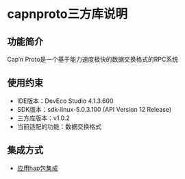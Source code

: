 # capnproto三方库说明
## 功能简介
Cap‘n Proto是一个基于能力速度极快的数据交换格式的RPC系统
## 使用约束
- IDE版本：DevEco Studio 4.1.3.600
- SDK版本：sdk-linux-5.0.3.100 (API Version 12 Release)
- 三方库版本：v1.0.2
- 当前适配的功能：数据交换格式

## 集成方式
+ [应用hap包集成](docs/hap_integrate.md)
